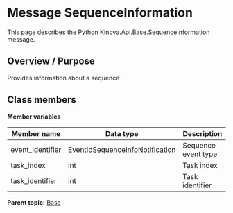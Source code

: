 # Message SequenceInformation

This page describes the Python Kinova.Api.Base.SequenceInformation message.

## Overview / Purpose

Provides information about a sequence

## Class members

 **Member variables** 

|Member name|Data type|Description|
|-----------|---------|-----------|
|event\_identifier| [EventIdSequenceInfoNotification](enm_Base_EventIdSequenceInfoNotification.md#)|Sequence event type|
|task\_index|int|Task index|
|task\_identifier|int|Task identifier|

**Parent topic:** [Base](../references/summary_Base.md)

